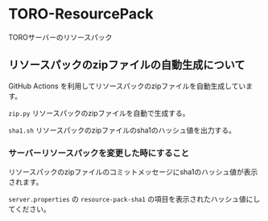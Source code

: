 # TORO-ResourcePack

TOROサーバーのリソースパック

## リソースパックのzipファイルの自動生成について

GitHub Actions を利用してリソースパックのzipファイルを自動生成しています。

`zip.py` リソースパックのzipファイルを自動で生成する。

`sha1.sh` リソースパックのzipファイルのsha1のハッシュ値を出力する。

### サーバーリソースパックを変更した時にすること

リソースパックのzipファイルのコミットメッセージにsha1のハッシュ値が表示されます。

`server.properties` の `resource-pack-sha1` の項目を表示されたハッシュ値にしてください。
